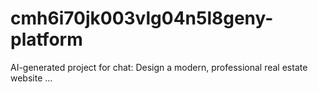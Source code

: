 # cmh6i70jk003vlg04n5l8geny-platform
AI-generated project for chat: Design a modern, professional real estate website ...
